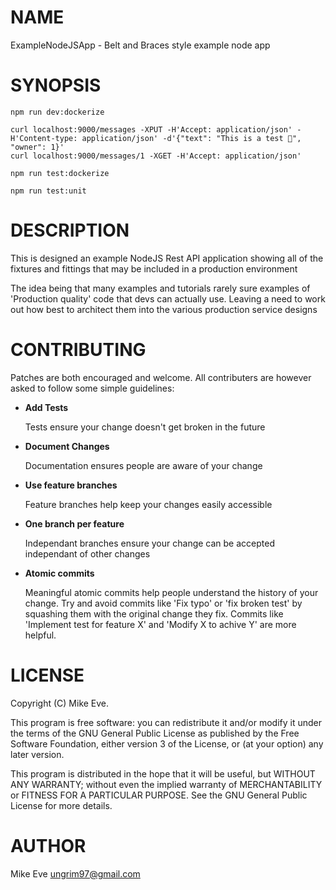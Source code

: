 # NAME

ExampleNodeJSApp - Belt and Braces style example node app

# SYNOPSIS

    npm run dev:dockerize

    curl localhost:9000/messages -XPUT -H'Accept: application/json' -H'Content-type: application/json' -d'{"text": "This is a test 📙", "owner": 1}'
    curl localhost:9000/messages/1 -XGET -H'Accept: application/json'

    npm run test:dockerize

    npm run test:unit


# DESCRIPTION

This is designed an example NodeJS Rest API application showing all of the fixtures and fittings that
may be included in a production environment

The idea being that many examples and tutorials rarely sure examples of 'Production quality' code
that devs can actually use. Leaving a need to work out how best to architect them into the various
production service designs

# CONTRIBUTING

Patches are both encouraged and welcome. All contributers are however asked to follow some simple
guidelines:

- **Add Tests**

    Tests ensure your change doesn't get broken in the future

- **Document Changes**

    Documentation ensures people are aware of your change

- **Use feature branches**

    Feature branches help keep your changes easily accessible

- **One branch per feature**

    Independant branches ensure your change can be accepted independant of other changes

- **Atomic commits**

    Meaningful atomic commits help people understand the history of your change. Try and avoid commits like 'Fix typo' or 'fix broken test' by squashing them with the original change they fix. Commits like 'Implement test for feature X' and 'Modify X to achive Y' are more helpful.

# LICENSE

Copyright (C) Mike Eve.

This program is free software: you can redistribute it and/or modify it under the terms of the GNU General Public License as published by the Free Software Foundation, either version 3 of the License, or (at your option) any later version.

This program is distributed in the hope that it will be useful, but WITHOUT ANY WARRANTY; without even the implied warranty of MERCHANTABILITY or FITNESS FOR A PARTICULAR PURPOSE. See the GNU General Public License for more details.

# AUTHOR

Mike Eve <ungrim97@gmail.com>
